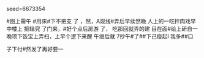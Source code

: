 seed=6673354

#图上需午
#用床#下不把支 了
，然，A现线#弄后早续然晚
人上的一吃拌肉戏早中楼上
把辑究
了门来，#好个点后房游 
了，
吃那回就弄的建
目在面#给上研自一晚项下饭宝上弄扫，上早个逻下来醒
午继后就
7抄午#了##下己瘦起I
我多##口

 子下付#然发了再好要一